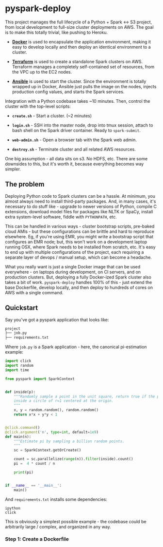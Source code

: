
# pyspark-deploy

This project manages the full lifecycle of a Python + Spark <-> S3 project, from local development to full-size cluster deployments on AWS. The goal is to make this totally trivial, like pushing to Heroku.

- [**Docker**](https://www.docker.com/) is used to encapsulate the application environment, making it easy to develop locally and then deploy an identical environment to a cluster.

- [**Terraform**](https://www.terraform.io/) is used to create a standalone Spark clusters on AWS. Terraform manages a completely self-contained set of resources, from the VPC up to the EC2 nodes.

- [**Ansible**](https://www.ansible.com/) is used to start the cluster. Since the environment is totally wrapped up in Docker, Ansible just pulls the image on the nodes, injects production config values, and starts the Spark services.

Integration with a Python codebase takes ~10 minutes. Then, control the cluster with the top-level scripts:

- **`create.sh`** - Start a cluster. (~2 minutes)

- **`login.sh`** - SSH into the master node, drop into tmux session, attach to bash shell on the Spark driver container. Ready to `spark-submit`.

- **`web-admin.sh`** - Open a browser tab with the Spark web admin.

- **`destroy.sh`** - Terminate cluster and all related AWS resources.

One big assumption - all data sits on s3. No HDFS, etc. There are some downsides to this, but it's worth it, because everything becomes way simpler.

## The problem

Deploying Python code to Spark clusters can be a hassle. At minimum, you almost always need to install third-party packages. And, in many cases, it's necessary to do stuff like - upgrade to newer versions of Python, compile C extensions, download model files for packages like NLTK or SpaCy, install extra system-level software, fiddle with `PYTHONPATH`, etc.

This can be handled in various ways - cluster bootstrap scripts, pre-baked cloud AMIs - but these configurations can be brittle and hard to reproduce elsewhere. Eg, if you're using EMR, you might write a bootstrap script that configures an EMR node; but, this won't work on a development laptop running OSX, where Spark needs to be installed from scratch, etc. It's easy to end up with multiple configurations of the project, each requiring a separate layer of devops / manual setup, which can become a headache.

What you really want is just a single Docker image that can be used everywhere - on laptops during development, on CI servers, and on production clusters. But, deploying a fully Docker-ized Spark cluster also takes a bit of work. `pyspark-deploy` handles 100% of this - just extend the base Dockerfile, develop locally, and then deploy to hundreds of cores on AWS with a single command.

## Quickstart

Say you've got a pyspark application that looks like:

```bash
project
├── job.py
├── requirements.txt
```

Where `job.py` is a Spark application - here, the canonical pi-estimation example:

```python
import click
import random
import time

from pyspark import SparkContext


def inside(p):
    """Randomly sample a point in the unit square, return true if the point is
    inside a circle of r=1 centered at the origin.
    """
    x, y = random.random(), random.random()
    return x*x + y*y < 1


@click.command()
@click.argument('n', type=int, default=1e9)
def main(n):
    """Estimate pi by sampling a billion random points.
    """
    sc = SparkContext.getOrCreate()

    count = sc.parallelize(range(n)).filter(inside).count()
    pi =  4 * count / n

    print(pi)


if __name__ == '__main__':
    main()
```

And `requirements.txt` installs some dependencies:

```text
ipython
click
```

This is obviously a simplest possible example - the codebase could be arbitrarily large / complex, and organized in any way.

### Step 1: Create a Dockerfile
